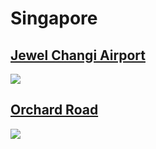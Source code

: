 
# Singapore

## [Jewel Changi Airport](https://www.apple.com/sg/retail/jewelchangiairport/)

<img src="https://www.apple.com/sg/retail/jewelchangiairport/images/hero_large_2x.jpg"/>

## [Orchard Road](https://www.apple.com/sg/retail/orchardroad/)

<img src="https://www.apple.com/sg/retail/orchardroad/images/hero_large_2x.jpg"/>
